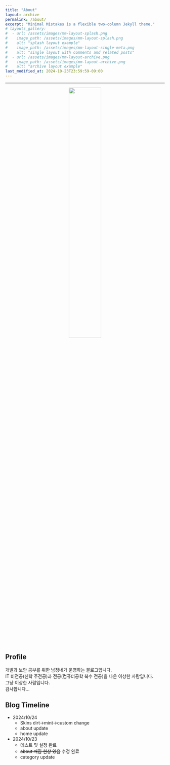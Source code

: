 ```yaml
---
title: "About"
layout: archive
permalink: /about/
excerpt: "Minimal Mistakes is a flexible two-column Jekyll theme."
# layouts_gallery:
#  - url: /assets/images/mm-layout-splash.png
#    image_path: /assets/images/mm-layout-splash.png
#    alt: "splash layout example"
#    image_path: /assets/images/mm-layout-single-meta.png
#    alt: "single layout with comments and related posts"
#  - url: /assets/images/mm-layout-archive.png
#    image_path: /assets/images/mm-layout-archive.png
#    alt: "archive layout example"
last_modified_at: 2024-10-23T23:59:59-09:00
---
```


----
<p align="center"><img width="45%" src="https://blog.kakaocdn.net/dn/IKgef/btsKhgjKdoP/ZkTaaRC2zhbeM0fsb3kOyk/img.jpg" /></p>

## Profile
개발과 보안 공부를 위한 남정네가 운영하는 블로그입니다.  
IT 비전공(신학 주전공)과 전공(컴퓨터공학 복수 전공)을 나온 이상한 사람입니다.  
그냥 이상한 사람입니다.  
감사합니다...

## Blog Timeline
- 2024/10/24
  - Skins dirt->mint->custom change
  - about update
  - home update
- 2024/10/23
  - 테스트 및 설정 완료
  - ~~about 깨짐 현상 있음~~ 수정 완료
  - category update